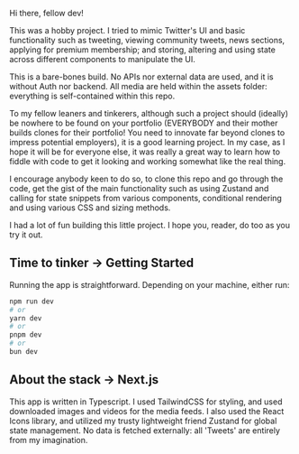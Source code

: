 Hi there, fellow dev!

This was a hobby project. I tried to mimic Twitter's UI and basic functionality such as tweeting, viewing community tweets, news sections, applying for premium membership; and storing, altering and using state across different components to manipulate the UI. 

This is a bare-bones build. No APIs nor external data are used, and it is without Auth nor backend. All media are held within the assets folder: everything is self-contained within this repo.

To my fellow leaners and tinkerers, although such a project should (ideally) be nowhere to be found on your portfolio (EVERYBODY and their mother builds clones for their portfolio! You need to innovate far beyond clones to impress potential employers), it is a good learning project. In my case, as I hope it will be for everyone else, it was really a great way to learn how to fiddle with code to get it looking and working somewhat like the real thing. 

I encourage anybody keen to do so, to clone this repo and go through the code, get the gist of the main functionality such as using Zustand and calling for state snippets from various components, conditional rendering and using various CSS and sizing methods. 

I had a lot of fun building this little project. I hope you, reader, do too as you try it out.



## Time to tinker -> Getting Started

Running the app is straightforward. Depending on your machine, either run: 

```bash
npm run dev
# or
yarn dev
# or
pnpm dev
# or
bun dev
```

## About the stack -> Next.js
This app is written in Typescript. I used TailwindCSS for styling, and used downloaded images and videos for the media feeds.
I also used the React Icons library, and utilized my trusty lightweight friend Zustand for global state management.
No data is fetched externally: all 'Tweets' are entirely from my imagination.

